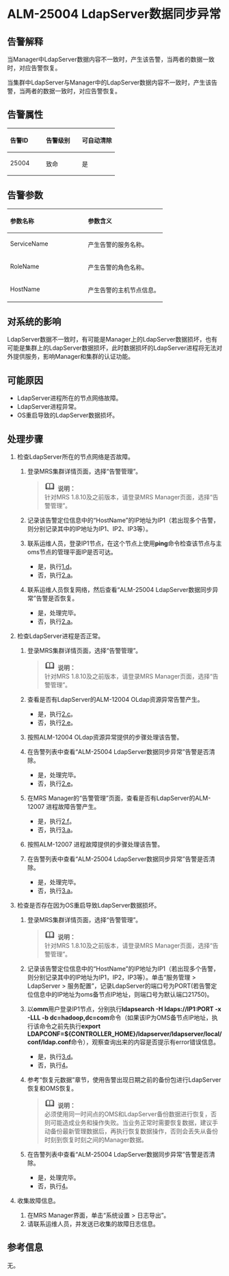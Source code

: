# ALM-25004 LdapServer数据同步异常<a name="ZH-CN_TOPIC_0191883113"></a>

## 告警解释<a name="zh-cn_topic_0191813874_section47176343"></a>

当Manager中LdapServer数据内容不一致时，产生该告警，当两者的数据一致时，对应告警恢复。

当集群中LdapServer与Manager中的LdapServer数据内容不一致时，产生该告警，当两者的数据一致时，对应告警恢复。

## 告警属性<a name="zh-cn_topic_0191813874_section21933905"></a>

<a name="zh-cn_topic_0191813874_table53406450"></a>
<table><thead align="left"><tr id="zh-cn_topic_0191813874_row25792371"><th class="cellrowborder" valign="top" width="33.33333333333333%" id="mcps1.1.4.1.1"><p id="zh-cn_topic_0191813874_p8807292"><a name="zh-cn_topic_0191813874_p8807292"></a><a name="zh-cn_topic_0191813874_p8807292"></a>告警ID</p>
</th>
<th class="cellrowborder" valign="top" width="33.33333333333333%" id="mcps1.1.4.1.2"><p id="zh-cn_topic_0191813874_p42302050"><a name="zh-cn_topic_0191813874_p42302050"></a><a name="zh-cn_topic_0191813874_p42302050"></a>告警级别</p>
</th>
<th class="cellrowborder" valign="top" width="33.33333333333333%" id="mcps1.1.4.1.3"><p id="zh-cn_topic_0191813874_p3913996"><a name="zh-cn_topic_0191813874_p3913996"></a><a name="zh-cn_topic_0191813874_p3913996"></a>可自动清除</p>
</th>
</tr>
</thead>
<tbody><tr id="zh-cn_topic_0191813874_row48598242"><td class="cellrowborder" valign="top" width="33.33333333333333%" headers="mcps1.1.4.1.1 "><p id="zh-cn_topic_0191813874_p44143566"><a name="zh-cn_topic_0191813874_p44143566"></a><a name="zh-cn_topic_0191813874_p44143566"></a>25004</p>
</td>
<td class="cellrowborder" valign="top" width="33.33333333333333%" headers="mcps1.1.4.1.2 "><p id="zh-cn_topic_0191813874_p18859061"><a name="zh-cn_topic_0191813874_p18859061"></a><a name="zh-cn_topic_0191813874_p18859061"></a>致命</p>
</td>
<td class="cellrowborder" valign="top" width="33.33333333333333%" headers="mcps1.1.4.1.3 "><p id="zh-cn_topic_0191813874_p51188993"><a name="zh-cn_topic_0191813874_p51188993"></a><a name="zh-cn_topic_0191813874_p51188993"></a>是</p>
</td>
</tr>
</tbody>
</table>

## 告警参数<a name="zh-cn_topic_0191813874_section63187419"></a>

<a name="zh-cn_topic_0191813874_table52667802"></a>
<table><thead align="left"><tr id="zh-cn_topic_0191813874_row22098140"><th class="cellrowborder" valign="top" width="50%" id="mcps1.1.3.1.1"><p id="zh-cn_topic_0191813874_p45118907"><a name="zh-cn_topic_0191813874_p45118907"></a><a name="zh-cn_topic_0191813874_p45118907"></a>参数名称</p>
</th>
<th class="cellrowborder" valign="top" width="50%" id="mcps1.1.3.1.2"><p id="zh-cn_topic_0191813874_p30752875"><a name="zh-cn_topic_0191813874_p30752875"></a><a name="zh-cn_topic_0191813874_p30752875"></a>参数含义</p>
</th>
</tr>
</thead>
<tbody><tr id="zh-cn_topic_0191813874_row7954964"><td class="cellrowborder" valign="top" width="50%" headers="mcps1.1.3.1.1 "><p id="zh-cn_topic_0191813874_p40372317"><a name="zh-cn_topic_0191813874_p40372317"></a><a name="zh-cn_topic_0191813874_p40372317"></a>ServiceName</p>
</td>
<td class="cellrowborder" valign="top" width="50%" headers="mcps1.1.3.1.2 "><p id="zh-cn_topic_0191813874_p48932206"><a name="zh-cn_topic_0191813874_p48932206"></a><a name="zh-cn_topic_0191813874_p48932206"></a>产生告警的服务名称。</p>
</td>
</tr>
<tr id="zh-cn_topic_0191813874_row37736673"><td class="cellrowborder" valign="top" width="50%" headers="mcps1.1.3.1.1 "><p id="zh-cn_topic_0191813874_p36771698"><a name="zh-cn_topic_0191813874_p36771698"></a><a name="zh-cn_topic_0191813874_p36771698"></a>RoleName</p>
</td>
<td class="cellrowborder" valign="top" width="50%" headers="mcps1.1.3.1.2 "><p id="zh-cn_topic_0191813874_p25717600"><a name="zh-cn_topic_0191813874_p25717600"></a><a name="zh-cn_topic_0191813874_p25717600"></a>产生告警的角色名称。</p>
</td>
</tr>
<tr id="zh-cn_topic_0191813874_row30131813"><td class="cellrowborder" valign="top" width="50%" headers="mcps1.1.3.1.1 "><p id="zh-cn_topic_0191813874_p24757801"><a name="zh-cn_topic_0191813874_p24757801"></a><a name="zh-cn_topic_0191813874_p24757801"></a>HostName</p>
</td>
<td class="cellrowborder" valign="top" width="50%" headers="mcps1.1.3.1.2 "><p id="zh-cn_topic_0191813874_p59224828"><a name="zh-cn_topic_0191813874_p59224828"></a><a name="zh-cn_topic_0191813874_p59224828"></a>产生告警的主机节点信息。</p>
</td>
</tr>
</tbody>
</table>

## 对系统的影响<a name="zh-cn_topic_0191813874_section31815862"></a>

LdapServer数据不一致时，有可能是Manager上的LdapServer数据损坏，也有可能是集群上的LdapServer数据损坏，此时数据损坏的LdapServer进程将无法对外提供服务，影响Manager和集群的认证功能。

## 可能原因<a name="zh-cn_topic_0191813874_section17907308"></a>

-   LdapServer进程所在的节点网络故障。
-   LdapServer进程异常。
-   OS重启导致的LdapServer数据损坏。

## 处理步骤<a name="zh-cn_topic_0191813874_section26948044"></a>

1.  检查LdapServer所在的节点网络是否故障。
    1.  登录MRS集群详情页面，选择“告警管理”。

        >![](public_sys-resources/icon-note.gif) **说明：**   
        >针对MRS 1.8.10及之前版本，请登录MRS Manager页面，选择“告警管理”。  

    2.  记录该告警定位信息中的“HostName”的IP地址为IP1（若出现多个告警，则分别记录其中的IP地址为IP1、IP2、IP3等）。
    3.  联系运维人员，登录IP1节点，在这个节点上使用**ping**命令检查该节点与主oms节点的管理平面IP是否可达。
        -   是，执行[1.d](#zh-cn_topic_0191813874_aalm-25004_mmccppss_step3)。
        -   否，执行[2.a](#zh-cn_topic_0191813874_li4768141014141)。

    4.  <a name="zh-cn_topic_0191813874_aalm-25004_mmccppss_step3"></a>联系运维人员恢复网络，然后查看“ALM-25004 LdapServer数据同步异常”告警是否恢复。
        -   是，处理完毕。
        -   否，执行[2.a](#zh-cn_topic_0191813874_li4768141014141)。

2.  检查LdapServer进程是否正常。
    1.  <a name="zh-cn_topic_0191813874_li4768141014141"></a>登录MRS集群详情页面，选择“告警管理”。

        >![](public_sys-resources/icon-note.gif) **说明：**   
        >针对MRS 1.8.10及之前版本，请登录MRS Manager页面，选择“告警管理”。  

    2.  查看是否有LdapServer的ALM-12004 OLdap资源异常告警产生。
        -   是，执行[2.c](#zh-cn_topic_0191813874_aalm-25004_mmccppss_step5)。
        -   否，执行[2.e](#zh-cn_topic_0191813874_aalm-25004_mmccppss_step7)。

    3.  <a name="zh-cn_topic_0191813874_aalm-25004_mmccppss_step5"></a>按照ALM-12004 OLdap资源异常提供的步骤处理该告警。
    4.  在告警列表中查看“ALM-25004 LdapServer数据同步异常”告警是否清除。
        -   是，处理完毕。
        -   否，执行[2.e](#zh-cn_topic_0191813874_aalm-25004_mmccppss_step7)。

    5.  <a name="zh-cn_topic_0191813874_aalm-25004_mmccppss_step7"></a>在MRS Manager的“告警管理”页面，查看是否有LdapServer的ALM-12007 进程故障告警产生。
        -   是，执行[2.f](#zh-cn_topic_0191813874_step8)。
        -   否，执行[3.a](#zh-cn_topic_0191813874_li1816316468144)。

    6.  <a name="zh-cn_topic_0191813874_step8"></a>按照ALM-12007 进程故障提供的步骤处理该告警。
    7.  在告警列表中查看“ALM-25004 LdapServer数据同步异常”告警是否清除。
        -   是，处理完毕。
        -   否，执行[3.a](#zh-cn_topic_0191813874_li1816316468144)。

3.  检查是否存在因为OS重启导致LdapServer数据损坏。
    1.  <a name="zh-cn_topic_0191813874_li1816316468144"></a>登录MRS集群详情页面，选择“告警管理”。

        >![](public_sys-resources/icon-note.gif) **说明：**   
        >针对MRS 1.8.10及之前版本，请登录MRS Manager页面，选择“告警管理”。  

    2.  记录该告警定位信息中的“HostName”的IP地址为IP1（若出现多个告警，则分别记录其中的IP地址为IP1，IP2，IP3等）。单击“服务管理 \> LdapServer \> 服务配置”，记录LdapServer的端口号为PORT\(若告警定位信息中的IP地址为oms备节点IP地址，则端口号为默认端口21750\)。
    3.  以**omm**用户登录IP1节点，分别执行**ldapsearch -H ldaps://IP1:PORT -x -LLL -b dc=hadoop,dc=com**命令（如果该IP为OMS备节点IP地址，执行该命令之前先执行**export LDAPCONF=$\{CONTROLLER\_HOME\}/ldapserver/ldapserver/local/conf/ldap.conf**命令），观察查询出来的内容是否提示有error错误信息。
        -   是，执行[3.d](#zh-cn_topic_0191813874_aalm-25004_mmccppss_step12)。
        -   否，执行[4](#zh-cn_topic_0191813874_li572522141314)。

    4.  <a name="zh-cn_topic_0191813874_aalm-25004_mmccppss_step12"></a>参考“恢复元数据”章节，使用告警出现日期之前的备份包进行LdapServer恢复和OMS恢复。

        >![](public_sys-resources/icon-note.gif) **说明：**   
        >必须使用同一时间点的OMS和LdapServer备份数据进行恢复，否则可能造成业务和操作失败。当业务正常时需要恢复数据，建议手动备份最新管理数据后，再执行恢复数据操作，否则会丢失从备份时刻到恢复时刻之间的Manager数据。  

    5.  在告警列表中查看“ALM-25004 LdapServer数据同步异常”告警是否清除。
        -   是，处理完毕。
        -   否，执行[4](#zh-cn_topic_0191813874_li572522141314)。

4.  <a name="zh-cn_topic_0191813874_li572522141314"></a>收集故障信息。
    1.  在MRS Manager界面，单击“系统设置 \> 日志导出”。
    2.  请联系运维人员，并发送已收集的故障日志信息。


## 参考信息<a name="zh-cn_topic_0191813874_section41205809"></a>

无。

